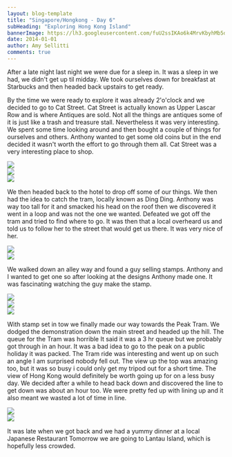 ```yaml
---
layout: blog-template
title: "Singapore/Hongkong - Day 6"
subHeading: "Exploring Hong Kong Island"
bannerImage: https://lh3.googleusercontent.com/fuU2ssIKAo6k4MrvKbyhMb5dexjBgQJvZ3hmNhGHQOJk4-VQlcHzMHPe6Tz_lZlUKvvgb8ZRsiCNOJPu5H1Z3FHxlYSoF84N4SptzatAKkvxC-CvZekoDV3NETCAmNOCwOjg21Ry8Q
date: 2014-01-01
author: Amy Sellitti
comments: true
---
```


After a late night last night we were due for a sleep in. It was a sleep in we had, we didn't get up til midday. We took ourselves down for breakfast at Starbucks and then headed back upstairs to get ready.

By the time we were ready to explore it was already 2'o'clock and we decided to go to Cat Street. Cat Street is actually known as Upper Lascar Row and is where Antiques are sold. Not all the things are antiques some of it is just like a trash and treasure stall. Nevertheless it was very interesting. We spent some time looking around and then bought a couple of things for ourselves and others. Anthony wanted to get some old coins but in the end decided it wasn't worth the effort to go through them all. Cat Street was a very interesting place to shop.

<div class="center-image"><img src="https://lh3.googleusercontent.com/M8oM_lkyORjUOiR0U_fm2vS0jHv3tR64INuX2oplawYagrLSA-HKTu7dxxgkMkSItQOoeSGCD-m3WHljbHRe5MbLXkMhGrp57YbLFa1GzFfmOLnGZh4cATp1ezp9J-t3F_HsNY6WCg" /></div>
<div class="center-image"><img src="https://lh3.googleusercontent.com/H_2BQkXsfChgDFqlzRd_NDME8doH7w0odbm9wEOAjvx3Rvm6D0kmyX8zbd6nrpK4guLirGxL5QNYEIKTUuQEdHCkwKKaGxNjUDlas6uN_sxy7FBMNw54drl0bQO9UhbRm6Y27FMBng" /></div>
<div class="center-image"><img src="https://lh3.googleusercontent.com/sH9j0ffSYYdWrdGUko7-zHB6SfOSsZvPjQovDFMzlIRUciZRuZnrMnafIKBvoih5nS6r9vN8WpVLtNkxWU6wmMAKCuDKSs2cwesrSwQbsDBoKWvE-d6DXBSR59YZ-B_q1K9NeC2f-g" /></div>

We then headed back to the hotel to drop off some of our things. We then had the idea to catch the tram, locally known as Ding Ding. Anthony was way too tall for it and smacked his head on the roof then we discovered it went in a loop and was not the one we wanted. Defeated we got off the tram and tried to find where to go. It was then that a local overheard us and told us to follow her to the street that would get us there. It was very nice of her. 

<div class="center-image"><img src="https://lh3.googleusercontent.com/1apEXyxPCx8hqh46kpZrjgXrmkyHZ-9Os5iLGFoOhBboj-s6jlXZCsOpaIM2XwNG9UgzJDWSgMdnqQfmhQnTCkkRKl-vX3UVRKc3aZ5q-gWaRx6OUii0v1UgFs4xMtU1GnvZya0urQ" /></div>
<div class="center-image"><img src="https://lh3.googleusercontent.com/vEZxsBKfI4P6jSzuY-L2GWHFgZMU0k6U8YYfG3hsP7VhuKrHUt9dnZ5VCEayW995wj4_Mi5kc3cLEPZefm1ufMUQKq37Jorza4SGBYCVEtl6_AzBEY1QUHvn9bbcDTyzEz7ulx_VTw" /></div>



We walked down an alley way and found a guy selling stamps. Anthony and I wanted to get one so after looking at the designs Anthony made one. It was fascinating watching the guy make the stamp. 

<div class="center-image"><img src="https://lh3.googleusercontent.com/uvBLjj-AveuWQ6AjC-Zn3V5Mxs7JYHBZJiOJXye4ONNJ_0LO9sb4ISIu7HIMDqUm_GYLv5iC0U7tW9Od8-8IdChjbqGpLbzmxaA7YgmPfo4h2UY9_mGQhFSr2_Wq6uA5TF0gRja9QA" /></div><div class="center-image"><img src="http://images.travelpod.com/users/amynp/6.1388615400.stamps.jpg" /></div>
<div class="center-image"><img src="https://lh3.googleusercontent.com/d3ErmefpFfxuuqxF-iE_1hz6rMtzxM915z9egY8dN6rXCKEEcCpLbNRmeuNVGp3O_BqN1y0NOES1LO3e8U4XUnhYR5NQhvhc_Z26dCkqzNzu8CTGDnc70umymJORZEdYAfMOf_yNqg" /></div>

With stamp set in tow we finally made our way towards the Peak Tram. We dodged the demonstration down the main street and headed up the hill. The queue for the Tram was horrible  It said it was a 3 hr queue but we probably got through in an hour. It was a bad idea to go to the peak on a public holiday it was packed. The Tram ride was interesting and went up on such an angle I am surprised nobody fell out. The view up the top was amazing too, but it was so busy i could only get my tripod out for a short time. The view of Hong Kong would definitely be worth going up for on a less busy day. We decided after a while to head back down and discovered the line to get down was about an hour too. We were pretty fed up with lining up and it also meant we wasted a lot of time in line.

<div class="center-image"><img src="https://lh3.googleusercontent.com/K5PmTIx2YB0Fccpr8cFphDDNlWDD4MgGXY7QkJEC6nEqb67S1u4c_hG-TIqzCOt3gSAOl_ZJbeD_ZzGtR-X8XOhBtsskG4jWZKQ7F3ORZu_arnEUNLU1zSauhB8zOftF4SsYyOzbYw" /></div>
<div class="center-image"><img src="https://lh3.googleusercontent.com/fuU2ssIKAo6k4MrvKbyhMb5dexjBgQJvZ3hmNhGHQOJk4-VQlcHzMHPe6Tz_lZlUKvvgb8ZRsiCNOJPu5H1Z3FHxlYSoF84N4SptzatAKkvxC-CvZekoDV3NETCAmNOCwOjg21Ry8Q" /></div>


It was late when we got back and we had a yummy dinner at a local Japanese Restaurant Tomorrow we are going to Lantau Island, which is hopefully less crowded.
